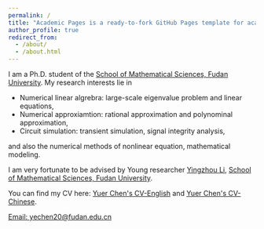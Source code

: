 ```yaml
---
permalink: /
title: "Academic Pages is a ready-to-fork GitHub Pages template for academic personal websites"
author_profile: true
redirect_from: 
  - /about/
  - /about.html
---
```


I am a Ph.D. student of the [School of Mathematical Sciences, Fudan University](https://math.fudan.edu.cn). My research interests lie in
+ Numerical linear algrebra: large-scale eigenvalue problem and linear equations,
+ Numerical approxiamtion: rational approximation and polynominal approximation,
+ Circuit simulation: transient simulation, signal integrity analysis,

and also the numerical methods of nonlinear equation, mathematical modeling.

I am very fortunate to be advised by Young researcher [Yingzhou Li](https://yingzhouli.com), [School of Mathematical Sciences, Fudan University](https://math.fudan.edu.cn).

You can find my CV here: [Yuer Chen's CV-English](../files/cv-English.pdf) and [Yuer Chen's CV-Chinese](../files/cv-Chinese.pdf).


[Email: yechen20@fudan.edu.cn](yechen20@fudan.edu.cn)
